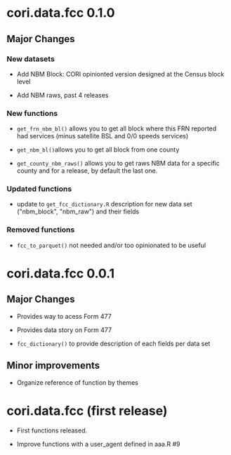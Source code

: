 # cori.data.fcc 0.1.0

## Major Changes

### New datasets

*  Add NBM Block: CORI opinionted version designed at the Census block level

*  Add NBM raws, past 4 releases

### New functions

* `get_frn_nbm_bl()` allows you to get all block where this FRN reported had services (minus satellite BSL and 0/0 speeds services)

* `get_nbm_bl()`allows you to get all block from one county

* `get_county_nbm_raws()` allows you to get raws NBM data for a specific county and for a release, by default the last one. 

### Updated functions

* update to `get_fcc_dictionary.R` description for new data set ("nbm_block", "nbm_raw") and their fields

### Removed functions

* `fcc_to_parquet()` not needed and/or too opinionated to be useful

# cori.data.fcc 0.0.1

## Major Changes

* Provides way to acess Form 477  

* Provides data story on Form 477

* `fcc_dictionary()` to provide description of each fields per data set

## Minor improvements 

* Organize reference of function by themes 


# cori.data.fcc (first release)

* First functions released.

* Improve functions with a user_agent defined in aaa.R #9